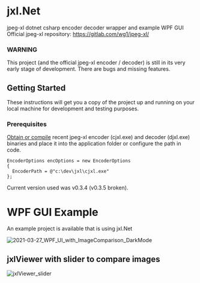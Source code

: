 # jxl.Net
jpeg-xl dotnet csharp encoder decoder wrapper and example WPF GUI
<br>Official jpeg-xl repository: https://gitlab.com/wg1/jpeg-xl/

### WARNING
This project (and the official jpeg-xl encoder / decoder) is still in its very early stage of development. There are bugs and missing features.


## Getting Started

These instructions will get you a copy of the project up and running on your local machine for development and testing purposes.

### Prerequisites
[Obtain or compile](https://github.com/cocoon/jxl.Net/wiki/Where-to-get-encoder-and-decoder-binaries) recent jpeg-xl encoder (cjxl.exe) and decoder (djxl.exe) binaries and place it into the application folder or configure the path in code.

```
EncoderOptions encOptions = new EncoderOptions
{
  EncoderPath = @"c:\dev\jxl\cjxl.exe"
};
```

Current version used was v0.3.4 (v0.3.5 broken).


# WPF GUI Example 
An example project is available that is using jxl.Net

![2021-03-27_WPF_UI_with_ImageComparison_DarkMode](https://user-images.githubusercontent.com/1071741/112734453-25d30080-8f46-11eb-8c63-689ad52f1707.png)

## jxlViewer with slider to compare images

![jxlViewer_slider](https://user-images.githubusercontent.com/1071741/112016170-c4b5c200-8b2c-11eb-9040-24c7deea991b.jpg)
